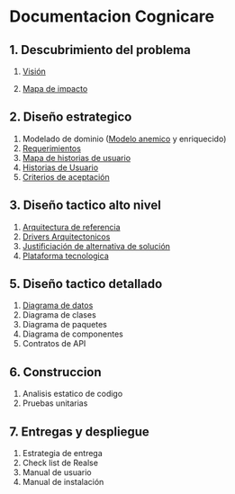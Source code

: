 # Documentacion Cognicare

## 1. Descubrimiento del problema
1. [Visión](https://github.com/federico1605/Documentacion_Cognicare/blob/e60c2a59e8f9cfa6a6924d60fc9de7e2513ce6c3/DescubrimientoProblema/1.1.%20Visi%C3%B3n.md)

2. [Mapa de impacto](https://github.com/federico1605/Documentacion_Cognicare/blob/e60c2a59e8f9cfa6a6924d60fc9de7e2513ce6c3/DescubrimientoProblema/1.2.%20Mapa%20de%20Impacto.md)
## 2. Diseño estrategico
1. Modelado de dominio ([Modelo anemico](https://github.com/federico1605/Documentacion_Cognicare/blob/7167742ae2b464e3e56c565941ef1ef2fba878c5/Dise%C3%B1oEstrategico/ModeloDominioAnemico.md) y enriquecido)
2. [Requerimientos](https://github.com/federico1605/Documentacion_Cognicare/blob/786733cccbef566184f585ec150120d4e0f0ab45/Dise%C3%B1oEstrategico/2.2.%20Requerimientos.md)
3. [Mapa de historias de usuario](https://uconet.sharepoint.com/:x:/s/Cognicare-Core/EcFoaJY1301Ijm9oTyGmJx4B2MMwidAx8O-ONuGPoQVJjw?e=brJVR0)
4. [Historias de Usuario](https://uconet.sharepoint.com/:x:/s/Cognicare-Core/EcFoaJY1301Ijm9oTyGmJx4B2MMwidAx8O-ONuGPoQVJjw?e=brJVR0)
5. [Criterios de aceptación](https://uconet.sharepoint.com/:x:/s/Cognicare-Core/EcFoaJY1301Ijm9oTyGmJx4B2MMwidAx8O-ONuGPoQVJjw?e=brJVR0)
## 3. Diseño tactico alto nivel
1. [Arquitectura de referencia](https://github.com/federico1605/Documentacion_Cognicare/blob/main/Dise%C3%B1oTacticoAltoNivel/ArquitecturaReferencia.md)
2. [Drivers Arquitectonicos](https://github.com/federico1605/Documentacion_Cognicare/blob/main/Dise%C3%B1oTacticoAltoNivel/ArquitecturaReferencia.md)
3. [Justificiación de alternativa de solución](https://github.com/federico1605/Documentacion_Cognicare/blob/main/Dise%C3%B1oTacticoAltoNivel/ArquitecturaReferencia.md)
4. [Plataforma tecnologica](https://github.com/federico1605/Documentacion_Cognicare/blob/main/Dise%C3%B1oTacticoAltoNivel/ArquitecturaReferencia.md)
## 5. Diseño tactico detallado
1. [Diagrama de datos](https://github.com/federico1605/Documentacion_Cognicare/blob/09b6df8cc1eacfe45651f0538db27aa8c1e5ec9c/Dise%C3%B1oTacticoDetallado/4.1.%20Modelo%20de%20Datos.md)
2. Diagrama de clases
3. Diagrama de paquetes
4. Diagrama de componentes
5. Contratos de API
## 6. Construccion
1. Analisis estatico de codigo
2. Pruebas unitarias
## 7. Entregas y despliegue
1. Estrategia de entrega
2. Check list de Realse
3. Manual de usuario
4. Manual de instalación
